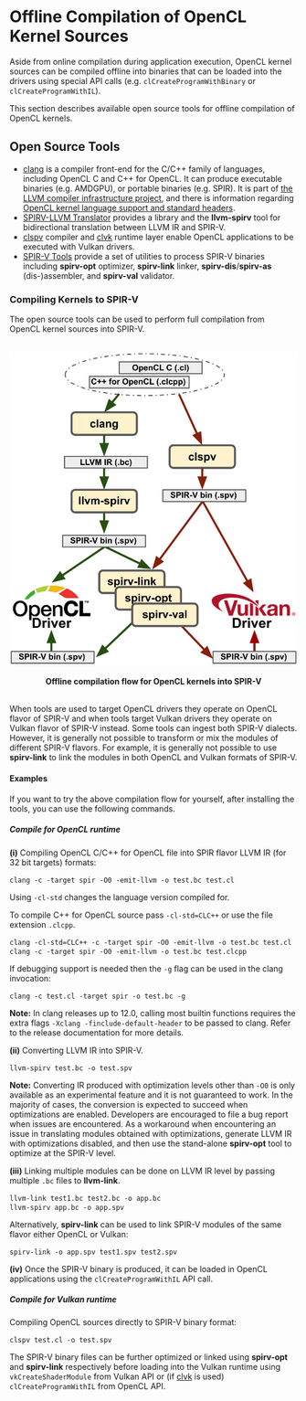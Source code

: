 # Offline Compilation of OpenCL Kernel Sources

Aside from online compilation during application execution, OpenCL kernel sources can be compiled offline into binaries that can be loaded into the drivers using special API calls (e.g. `clCreateProgramWithBinary` or `clCreateProgramWithIL`).

This section describes available open source tools for offline compilation of OpenCL kernels.

## Open Source Tools

* [clang](https://clang.llvm.org/) is a compiler front-end for the C/C++ family of languages, including OpenCL C and C++ for OpenCL. It can produce executable binaries (e.g. AMDGPU), or portable binaries (e.g. SPIR). It is part of [the LLVM compiler infrastructure project](https://llvm.org/), and there is information regarding [OpenCL kernel language support and standard headers](https://clang.llvm.org/docs/UsersManual.html#opencl-features).
* [SPIRV-LLVM Translator](https://github.com/KhronosGroup/SPIRV-LLVM-Translator) provides a library and the __llvm-spirv__ tool for bidirectional translation between LLVM IR and SPIR-V. 
* [clspv](https://github.com/google/clspv) compiler and [clvk](https://github.com/kpet/clvk) runtime layer enable OpenCL applications to be executed with Vulkan drivers.
* [SPIR-V Tools](https://github.com/KhronosGroup/SPIRV-Tools) provide a set of utilities to process SPIR-V binaries including __spirv-opt__ optimizer, __spirv-link__ linker, __spirv-dis__/__spirv-as__ (dis-)assembler, and __spirv-val__ validator.

### Compiling Kernels to SPIR-V

The open source tools can be used to perform full compilation from OpenCL kernel sources into SPIR-V.

<p align="center">
<br>
<img src="../images/opencl_to_spirv_tooling.jpg" width=550>
<br> <br>
  <b>Offline compilation flow for OpenCL kernels into SPIR-V</b>
<br> <br>
</p>

When tools are used to target OpenCL drivers they operate on OpenCL flavor of SPIR-V and when tools target Vulkan drivers they operate on Vulkan flavor of SPIR-V instead. Some tools can ingest both SPIR-V dialects. However, it is generally not possible to transform or mix the modules of different SPIR-V flavors. For example, it is generally not possible to use __spirv-link__ to link the modules in both OpenCL and Vulkan formats of SPIR-V.

#### Examples

If you want to try the above compilation flow for yourself, after installing the tools, you can use the following commands.

##### Compile for OpenCL runtime

__(i)__ Compiling OpenCL C/C++ for OpenCL file into SPIR flavor LLVM IR (for 32 bit targets) formats:

```
clang -c -target spir -O0 -emit-llvm -o test.bc test.cl
```
Using `-cl-std` changes the language version compiled for.

To compile C++ for OpenCL source pass `-cl-std=CLC++` or use the file extension `.clcpp`.

```
clang -cl-std=CLC++ -c -target spir -O0 -emit-llvm -o test.bc test.cl
clang -c -target spir -O0 -emit-llvm -o test.bc test.clcpp
```
If debugging support is needed then the `-g` flag can be used in the clang invocation:

```
clang -c test.cl -target spir -o test.bc -g
```

__Note:__ In clang releases up to 12.0, calling most builtin functions requires the extra flags `-Xclang -finclude-default-header` to be passed to clang. Refer to the release documentation for more details.

__(ii)__ Converting LLVM IR into SPIR-V. 

```
llvm-spirv test.bc -o test.spv
```

__Note:__ Converting IR produced with optimization levels other than `-O0` is only available as an experimental feature and it is not guaranteed to work. In the majority of cases, the conversion is expected to succeed when optimizations are enabled. Developers are encouraged to file a bug report when issues are encountered. As a workaround when encountering an issue in translating modules obtained with optimizations, generate LLVM IR with optimizations disabled, and then use the stand-alone __spirv-opt__ tool to optimize at the SPIR-V level.

__(iii)__ Linking multiple modules can be done on LLVM IR level by passing multiple `.bc` files to __llvm-link__.

```
llvm-link test1.bc test2.bc -o app.bc
llvm-spirv app.bc -o app.spv
```
Alternatively, __spirv-link__ can be used to link SPIR-V modules of the same flavor either OpenCL or Vulkan:

```
spirv-link -o app.spv test1.spv test2.spv
```

__(iv)__ Once the SPIR-V binary is produced, it can be loaded in OpenCL applications using the `clCreateProgramWithIL` API call.

##### Compile for Vulkan runtime

Compiling OpenCL sources directly to SPIR-V binary format:

```
clspv test.cl -o test.spv
```

The SPIR-V binary files can be further optimized or linked using __spirv-opt__ and __spirv-link__ respectively before loading into the Vulkan runtime using `vkCreateShaderModule` from Vulkan API or (if [clvk](https://github.com/kpet/clvk) is used) `clCreateProgramWithIL` from OpenCL API.
